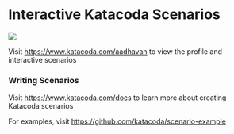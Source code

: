 # Interactive Katacoda Scenarios

[![](http://shields.katacoda.com/katacoda/aadhavan/count.svg)](https://www.katacoda.com/aadhavan "Get your profile on Katacoda.com")

Visit https://www.katacoda.com/aadhavan to view the profile and interactive scenarios

### Writing Scenarios
Visit https://www.katacoda.com/docs to learn more about creating Katacoda scenarios

For examples, visit https://github.com/katacoda/scenario-example
